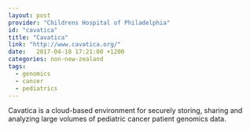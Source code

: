 ```yaml
---
layout: post
provider: "Childrens Hospital of Philadelphia"
id: "cavatica"
title: "Cavatica"
link: "http://www.cavatica.org/"
date:   2017-04-18 17:21:00 +1200
categories: non-new-zealand 
tags:
  - genomics
  - cancer
  - pediatrics
---
```


Cavatica is a cloud-based environment for securely storing, sharing and analyzing large volumes of pediatric cancer patient genomics data.
